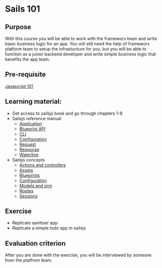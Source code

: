 # Sails 101

## Purpose 
With this course you will be able to work with the frameworx team and write basic business logic for an app. You will still need the help of frameworx platform team to setup the infrastucture for you, but you will be able to function as a junior backend developer and write simple business logic that benefits the app team. 

## Pre-requisite
[Javascript 101](/courses/javascript_101)

## Learning material:
- Get access to sailsjs book and go through chapters 1-8
- Sailsjs reference manual
    - [Application](https://sailsjs.com/documentation/reference/application)
    - [Blueprint API](https://sailsjs.com/documentation/reference/blueprint-api)
    - [CLI](https://sailsjs.com/documentation/reference/command-line-interface)
    - [Configuration](https://sailsjs.com/documentation/reference/configuration)
    - [Request](https://sailsjs.com/documentation/reference/request-req)
    - [Response](https://sailsjs.com/documentation/reference/response-res)
    - [Waterline](https://sailsjs.com/documentation/reference/waterline-orm)
- Sailsjs concepts
    - [Actions and controllers](https://sailsjs.com/documentation/concepts/actions-and-controllers)
    - [Assets](https://sailsjs.com/documentation/concepts/assets)
    - [Blueprints](https://sailsjs.com/documentation/concepts/blueprints)
    - [Configuration](https://sailsjs.com/documentation/concepts/configuration)
    - [Models and orm](https://sailsjs.com/documentation/concepts/models-and-orm)
    - [Routes](https://sailsjs.com/documentation/concepts/routes)
    - [Sessions](https://sailsjs.com/documentation/concepts/sessions)

## Exercise
- Replicate sanitiser app
- Replicate a simple todo app in sailsjs 

## Evaluation criterion  

After you are done with the exercise, you will be interviewed by someone from the platfrom team.

